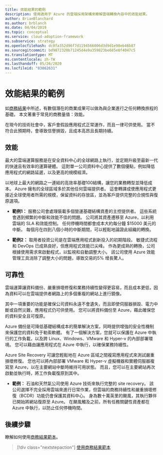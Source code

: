 ```yaml
---
title: 效能結果的範例
description: 使用適用于 Azure 的雲端採用架構來瞭解雲端轉換內容中的效能結果。
author: BrianBlanchard
ms.author: brblanch
ms.date: 04/04/2019
ms.topic: conceptual
ms.service: cloud-adoption-framework
ms.subservice: strategy
ms.openlocfilehash: dc0fa352d96f7d1194566006d3d9d1e98eb46b87
ms.sourcegitcommit: bd9872320b71245d4e9a359823be685e0f4047c5
ms.translationtype: MT
ms.contentlocale: zh-TW
ms.lasthandoff: 05/26/2020
ms.locfileid: "83862631"
---
```

# <a name="examples-of-performance-outcomes"></a>效能結果的範例

如[商務結果](./index.md)中所述，有數個潛在的商業成果可以做為與企業進行之任何轉換旅程的基礎。 本文著重于常見的商務量值：效能。

在現今的技術社會中，客戶會假設應用程式正常運作，而且一律可供使用。 當不符合此預期時，會導致信譽損毀，且成本高昂且長期持續。

## <a name="performance"></a>效能

最大的雲端運算服務是在安全資料中心的全球網路上執行，並定期升級至最新一代的快速且有效率的運算硬體。 這對單一公司資料中心提供了數個優點，例如降低應用程式的網路延遲，以及更高的規模經濟。

以地球上最大的網路之一連結的高效率基礎100結構，讓您的業務轉型並降低成本。 Azure 擁有的全球區域多於其他任何雲端提供者。 這會轉譯成使應用程式更接近全球使用者所需的規模，保留資料的存放區，並為客戶提供完整的合規性與復原選項。

- **範例1：** 服務公司會處理裝載多個營運基礎結構資產的主控提供者。 這些系統會遇到頻繁的中斷和效能不佳的問題。 公司將其資產遷移至 Azure，以利用雲端的 SLA 和效能控制。 任何停機時間都會成本大約每分鐘 $15000 美元的中斷。 每個月在四到八個小時的中斷期間，可以輕鬆地論證此組織的轉換。

- **範例2：** 取用者投資公司是在雲端應用程式創新投入的初期階段。 敏捷式流程和 DevOps 已成熟良好，但應用程式效能已尖峰。 作為更成熟的轉換，公司根據使用需求來啟動程式，以監視和自動調整大小。 該公司使用 Azure 效能管理工具消除了調整大小的問題，導致交易的5% 增長驚人。

## <a name="reliability"></a>可靠性

雲端運算讓資料備份、嚴重損壞修復和業務持續性變得更容易，而且成本更低，因為資料可以在雲端提供者網路上的多個重複的網站上進行鏡像。

其中一項重要的功能是確保公司資料永遠不會遺失，而且即使伺服器損毀、電力中斷或自然災難，應用程式仍可供使用。 您可以將資料備份至 Azure，藉此確保您的資料安全且可復原。

Azure 備份是可降低基礎結構成本的簡單解決方案，同時提供增強的安全性機制來保護您的資料免于勒索軟體。 有了一個解決方案，您就可以保護在 Azure 中執行的工作負載，以及跨 Linux、Windows、VMware 和 Hyper-v 的內部部署環境。 您可以藉由讓應用程式在 Azure 中執行，以確保業務持續性。

Azure Site Recovery 可讓您輕鬆地在 Azure 區域之間複寫應用程式來測試嚴重損壞修復。 您也可以將內部部署 VMware 和 Hyper-v 虛擬機器和實體伺服器複寫至 Azure，以在主要網站中斷時維持可用狀態。 而且，您可以在主要網站再次啟動並執行時，將工作負載復原到其中。

- **範例：** 石油和天然氣公司使用 Azure 技術來執行完整的 site recovery。 該公司選擇不完全採用雲端來進行日常作業，但雲端的商務持續性和嚴重損壞修復（BCDR）功能仍會保護其資料中心。 身為數十萬英里的颶風，其執行夥伴已開始將網站復原至 Azure。 在颶風觸及之前，所有任務關鍵性資產都在 Azure 中執行，以防止任何停機時間。

## <a name="next-steps"></a>後續步驟

瞭解如何使用[商務結果範本](./business-outcome-template.md)。

> [!div class="nextstepaction"]
> [使用商務結果範本](./business-outcome-template.md)
